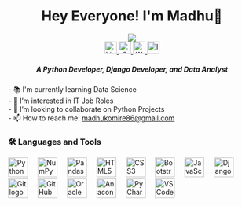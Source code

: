 <h1 align="center">Hey Everyone! I'm Madhu👋</h1>

<div align="center">
  <img src="https://visitor-badge.laobi.icu/badge?page_id=madhukomire.madhukomire&" />
</div>

<div align="center">
  <a href="http://www.linkedin.com/in/madhu-komire" target="_blank">
    <img src="https://img.shields.io/static/v1?message=LinkedIn&logo=linkedin&label=&color=0077B5&logoColor=white&labelColor=&style=for-the-badge" height="25" alt="LinkedIn logo" />
  </a>
  <a href="mailto:madhukomire86@gmail.com" target="_blank">
    <img src="https://img.shields.io/static/v1?message=Gmail&logo=gmail&label=&color=D14836&logoColor=white&labelColor=&style=for-the-badge" height="25" alt="Gmail logo" />
  </a>
  <a href="https://wa.me/917997623595" target="_blank">
    <img src="https://img.shields.io/static/v1?message=WhatsApp&logo=whatsapp&label=&color=25D366&logoColor=white&labelColor=&style=for-the-badge" height="25" alt="WhatsApp logo" />
  </a>
  <a href="https://www.instagram.com/mr_madhu_komire?igsh=M3FubmllM2FnM2pt" target="_blank">
    <img src="https://img.shields.io/static/v1?message=Instagram&logo=instagram&label=&color=E4405F&logoColor=white&labelColor=&style=for-the-badge" height="25" alt="Instagram logo" />
  </a>
</div>

<h5 align="center">A Python Developer, Django Developer, and Data Analyst</h5>

<p align="left">
  - 📚 I'm currently learning Data Science<br>
  - 👀 I’m interested in IT Job Roles<br>
  - 👯 I’m looking to collaborate on Python Projects<br>
  - 📫 How to reach me: <a href="mailto:madhukomire86@gmail.com">madhukomire86@gmail.com</a>
</p>

<h3 align="left">🛠 Languages and Tools</h3>

<div align="left">
  <img src="https://skillicons.dev/icons?i=py" height="40" alt="Python logo" />
  <img width="12" />
  <img src="https://cdn.jsdelivr.net/gh/devicons/devicon/icons/numpy/numpy-original.svg" height="40" alt="NumPy logo" />
  <img width="12" />
  <img src="https://cdn.jsdelivr.net/gh/devicons/devicon/icons/pandas/pandas-original.svg" height="40" alt="Pandas logo" />
  <img width="12" />
  <img src="https://skillicons.dev/icons?i=html" height="40" alt="HTML5 logo" />
  <img width="12" />
  <img src="https://skillicons.dev/icons?i=css" height="40" alt="CSS3 logo" />
  <img width="12" />
  <img src="https://skillicons.dev/icons?i=bootstrap" height="40" alt="Bootstrap logo" />
  <img width="12" />
  <img src="https://skillicons.dev/icons?i=js" height="40" alt="JavaScript logo" />
  <img width="12" />
  <img src="https://skillicons.dev/icons?i=django" height="40" alt="Django logo" />
  <img width="12" />
  <img src="https://cdn.simpleicons.org/git/F05032" height="40" alt="Git logo" />
  <img width="12" />
  <img src="https://skillicons.dev/icons?i=github" height="40" alt="GitHub logo" />
  <img width="12" />
  <img src="https://cdn.simpleicons.org/oracle/F80000" height="40" alt="Oracle logo" />
  <img width="12" />
  <img src="https://cdn.jsdelivr.net/gh/devicons/devicon/icons/anaconda/anaconda-original.svg" height="40" alt="Anaconda logo" />
  <img width="12" />
  <img src="https://cdn.jsdelivr.net/gh/devicons/devicon/icons/pycharm/pycharm-original.svg" height="40" alt="PyCharm logo" />
  <img width="12" />
  <img src="https://cdn.jsdelivr.net/gh/devicons/devicon/icons/vscode/vscode-original.svg" height="40" alt="VSCode logo" />
</div>


<!---
madhukomire/madhukomire is a ✨ special ✨ repository because its `README.md` (this file) appears on your GitHub profile.
You can click the Preview link to take a look at your changes.
--->
